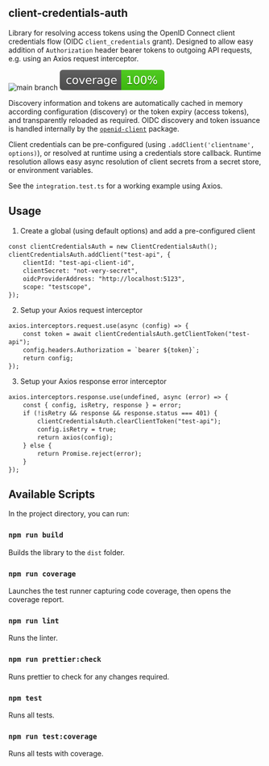 ## client-credentials-auth

Library for resolving access tokens using the OpenID Connect client credentials flow (OIDC `client_credentials` grant).  Designed to allow easy addition of  `Authorization` header bearer tokens to outgoing API requests, e.g. using an Axios request interceptor.

![main branch](https://github.com/payapps/client-credentials-auth/actions/workflows/main.yml/badge.svg)
![coverage](https://raw.githubusercontent.com/payapps/client-credentials-auth/badges/.badges/coverage.svg)

Discovery information and tokens are automatically cached in memory according configuration (discovery) or the token expiry (access tokens), and transparently reloaded as required.  OIDC discovery and token issuance is handled internally by the [`openid-client`](https://www.npmjs.com/package/openid-client) package.

Client credentials can be pre-configured (using ```.addClient('clientname', options)```), or resolved at runtime using a credentials store callback.  Runtime resolution allows easy async resolution of client secrets from a secret store, or environment variables.

See the `integration.test.ts` for a working example using Axios.

## Usage

1.  Create a global (using default options) and add a pre-configured client

```
const clientCredentialsAuth = new ClientCredentialsAuth();
clientCredentialsAuth.addClient("test-api", {
    clientId: "test-api-client-id",
    clientSecret: "not-very-secret",
    oidcProviderAddress: "http://localhost:5123",
    scope: "testscope",
});
```

2.  Setup your Axios request interceptor

```
axios.interceptors.request.use(async (config) => {
    const token = await clientCredentialsAuth.getClientToken("test-api");
    config.headers.Authorization = `bearer ${token}`;
    return config;
});
```

3. Setup your Axios response error interceptor

```
axios.interceptors.response.use(undefined, async (error) => {
    const { config, isRetry, response } = error;
    if (!isRetry && response && response.status === 401) {
        clientCredentialsAuth.clearClientToken("test-api");
        config.isRetry = true;
        return axios(config);
    } else {
        return Promise.reject(error);
    }
});
```


## Available Scripts

In the project directory, you can run:

### `npm run build`

Builds the library to the `dist` folder.

### `npm run coverage`

Launches the test runner capturing code coverage, then opens the coverage report.

### `npm run lint`

Runs the linter.

### `npm run prettier:check`

Runs prettier to check for any changes required.

### `npm test`

Runs all tests.

### `npm run test:coverage`

Runs all tests with coverage.

